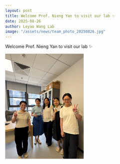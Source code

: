 ```yaml
---
layout: post
title: Welcome Prof. Nieng Yan to visit our lab ✨
date: 2025-08-26
author: Leyao Wang Lab
image: "/assets/news/team_photo_20250826.jpg"
---
```



Welcome Prof. Nieng Yan to visit our lab ✨

<img src="/assets/news/team_photo_20250826.jpg" alt="team meet" style="width:50%;" />
